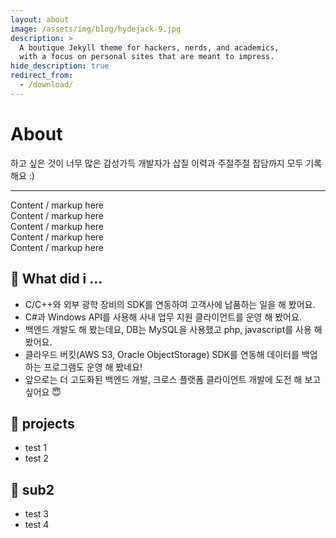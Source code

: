 ```yaml
---
layout: about
image: /assets/img/blog/hydejack-9.jpg
description: >
  A boutique Jekyll theme for hackers, nerds, and academics,
  with a focus on personal sites that are meant to impress.
hide_description: true
redirect_from:
  - /download/
---
```


<script src="/timeline.min.js"></script>
<link href="/timeline.min.css" rel="stylesheet" />


# About

<!--author-->

하고 싶은 것이 너무 많은 감성가득 개발자가 삽질 이력과 주절주절 잡담까지 모두 기록해요 :)

---

<div class="timeline" style="width: 100%">
    <div class="timeline__wrap">
        <div class="timeline__items">
            <div class="timeline__item">
                <div class="timeline__content">
                    Content / markup here
                </div>
            </div>
            <div class="timeline__item">
                <div class="timeline__content">
                    Content / markup here
                </div>
            </div>
            <div class="timeline__item">
                <div class="timeline__content">
                    Content / markup here
                </div>
            </div>
            <div class="timeline__item">
                <div class="timeline__content">
                    Content / markup here
                </div>
            </div>
            <div class="timeline__item">
                <div class="timeline__content">
                    Content / markup here
                </div>
            </div>
        </div>
    </div>
</div>

<script>
  timeline(document.querySelectorAll('.timeline'), {
    verticalStartPosition: 'right',
    verticalTrigger: '150px'
});
</script>


## 🚀 What did i ...

- C/C++와 외부 광학 장비의 SDK를 연동하여 고객사에 납품하는 일을 해 봤어요.
- C#과 Windows API를 사용해 사내 업무 지원 클라이언트를 운영 해 봤어요.
- 백엔드 개발도 해 봤는데요, DB는 MySQL을 사용했고 php, javascript를 사용 해 봤어요.
- 클라우드 버킷(AWS S3, Oracle ObjectStorage) SDK를 연동해 데이터를 백업하는 프로그램도 운영 해 봤네요!
- 앞으로는 더 고도화된 백엔드 개발, 크로스 플랫폼 클라이언트 개발에 도전 해 보고 싶어요 😇

## 🚀 projects

- test 1
- test 2

## 🚀 sub2

- test 3
- test 4